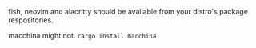 fish, neovim and alacritty should be available from your distro's package respositories.

macchina might not. `cargo install macchina`
